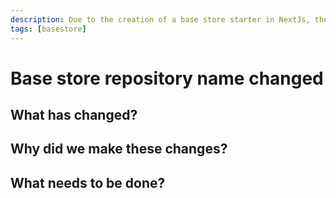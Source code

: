 ```yaml
---
description: Due to the creation of a base store starter in NextJs, the repository of the existing base store - which used Gatsby - is now changed.
tags: [basestore]
---
```


# Base store repository name changed



## What has changed?



## Why did we make these changes?



## What needs to be done?

